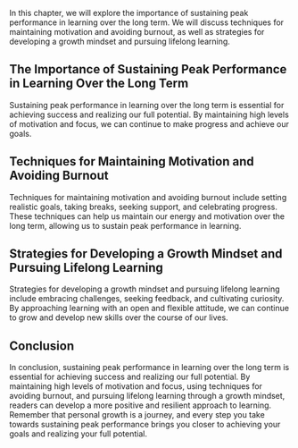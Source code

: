 
In this chapter, we will explore the importance of sustaining peak performance in learning over the long term. We will discuss techniques for maintaining motivation and avoiding burnout, as well as strategies for developing a growth mindset and pursuing lifelong learning.

The Importance of Sustaining Peak Performance in Learning Over the Long Term
----------------------------------------------------------------------------

Sustaining peak performance in learning over the long term is essential for achieving success and realizing our full potential. By maintaining high levels of motivation and focus, we can continue to make progress and achieve our goals.

Techniques for Maintaining Motivation and Avoiding Burnout
----------------------------------------------------------

Techniques for maintaining motivation and avoiding burnout include setting realistic goals, taking breaks, seeking support, and celebrating progress. These techniques can help us maintain our energy and motivation over the long term, allowing us to sustain peak performance in learning.

Strategies for Developing a Growth Mindset and Pursuing Lifelong Learning
-------------------------------------------------------------------------

Strategies for developing a growth mindset and pursuing lifelong learning include embracing challenges, seeking feedback, and cultivating curiosity. By approaching learning with an open and flexible attitude, we can continue to grow and develop new skills over the course of our lives.

Conclusion
----------

In conclusion, sustaining peak performance in learning over the long term is essential for achieving success and realizing our full potential. By maintaining high levels of motivation and focus, using techniques for avoiding burnout, and pursuing lifelong learning through a growth mindset, readers can develop a more positive and resilient approach to learning. Remember that personal growth is a journey, and every step you take towards sustaining peak performance brings you closer to achieving your goals and realizing your full potential.
